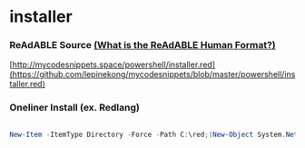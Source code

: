 
# installer


### ReAdABLE Source [(What is the ReAdABLE Human Format?)](http://readablehumanformat.com)

[http://mycodesnippets.space/powershell/installer.red](https://github.com/lepinekong/mycodesnippets/blob/master/powershell/installer.red)


### Oneliner Install (ex. Redlang)



```powershell

New-Item -ItemType Directory -Force -Path C:\red;(New-Object System.Net.WebClient).DownloadFile('https://static.red-lang.org/dl/win/red-063.exe','c:\red\red.exe');Start-Process -Filepath 'c:\red\red.exe'
        
```


